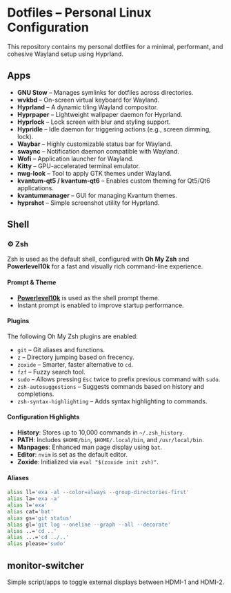 # Dotfiles – Personal Linux Configuration

This repository contains my personal dotfiles for a minimal, performant, and cohesive Wayland setup using Hyprland.

## Apps

- **GNU Stow** – Manages symlinks for dotfiles across directories.
- **wvkbd** – On-screen virtual keyboard for Wayland.
- **Hyprland** – A dynamic tiling Wayland compositor.
- **Hyprpaper** – Lightweight wallpaper daemon for Hyprland.
- **Hyprlock** – Lock screen with blur and styling support.
- **Hypridle** – Idle daemon for triggering actions (e.g., screen dimming, lock).
- **Waybar** – Highly customizable status bar for Wayland.
- **swaync** – Notification daemon compatible with Wayland.
- **Wofi** – Application launcher for Wayland.
- **Kitty** – GPU-accelerated terminal emulator.
- **nwg-look** – Tool to apply GTK themes under Wayland.
- **kvantum-qt5 / kvantum-qt6** – Enables custom theming for Qt5/Qt6 applications.
- **kvantummanager** – GUI for managing Kvantum themes.
- **hyprshot** – Simple screenshot utility for Hyprland.

## Shell

### ⚙️ Zsh

Zsh is used as the default shell, configured with **Oh My Zsh** and **Powerlevel10k** for a fast and visually rich command-line experience.

#### Prompt & Theme

- **[Powerlevel10k](https://github.com/romkatv/powerlevel10k)** is used as the shell prompt theme.
- Instant prompt is enabled to improve startup performance.

#### Plugins

The following Oh My Zsh plugins are enabled:

- `git` – Git aliases and functions.
- `z` – Directory jumping based on frecency.
- `zoxide` – Smarter, faster alternative to `cd`.
- `fzf` – Fuzzy search tool.
- `sudo` – Allows pressing `Esc` twice to prefix previous command with `sudo`.
- `zsh-autosuggestions` – Suggests commands based on history and completions.
- `zsh-syntax-highlighting` – Adds syntax highlighting to commands.

#### Configuration Highlights

- **History**: Stores up to 10,000 commands in `~/.zsh_history`.
- **PATH**: Includes `$HOME/bin`, `$HOME/.local/bin`, and `/usr/local/bin`.
- **Manpages**: Enhanced man page display using `bat`.
- **Editor**: `nvim` is set as the default editor.
- **Zoxide**: Initialized via `eval "$(zoxide init zsh)"`.

#### Aliases

```sh
alias ll='exa -al --color=always --group-directories-first'
alias la='exa -a'
alias l='exa'
alias cat='bat'
alias gs='git status'
alias gl='git log --oneline --graph --all --decorate'
alias ..='cd ..'
alias ...='cd ../..'
alias please='sudo'
```
## monitor-switcher
Simple script/apps to toggle external displays between HDMI-1 and HDMI-2.
